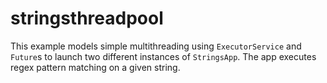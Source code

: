 # stringsthreadpool
This example models simple multithreading using `ExecutorService` and `Future`s to launch two different instances of `StringsApp`. The app executes regex pattern matching on a given string.
